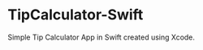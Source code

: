 # TipCalculator-Swift

Simple Tip Calculator App in Swift created using Xcode.

<a href="https://github.com/buttabu/TipCalculator-Swift/blob/master/TipCalculator.gif" alt="gif"></a>
